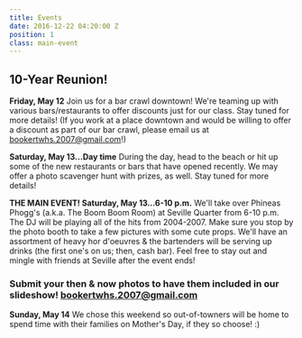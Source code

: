 ```yaml
---
title: Events
date: 2016-12-22 04:20:00 Z
position: 1
class: main-event
---
```


## 10-Year Reunion!

**Friday, May 12**
Join us for a bar crawl downtown! We're teaming up with various bars/restaurants to offer discounts just for our class. Stay tuned for more details! (If you work at a place downtown and would be willing to offer a discount as part of our bar crawl, please email us at bookertwhs.2007@gmail.com!)

**Saturday, May 13...Day time**
During the day, head to the beach or hit up some of the new restaurants or bars that have opened recently. We may offer a photo scavenger hunt with prizes, as well. Stay tuned for more details!

**THE MAIN EVENT! Saturday, May 13...6-10 p.m.**
We'll take over Phineas Phogg's (a.k.a. The Boom Boom Room) at Seville Quarter from 6-10 p.m. The DJ will be playing all of the hits from 2004-2007. Make sure you stop by the photo booth to take a few pictures with some cute props. We'll have an assortment of heavy hor d'oeuvres & the bartenders will be serving up drinks (the first one's on us; then, cash bar). Feel free to stay out and mingle with friends at Seville after the event ends!

### Submit your then & now photos to have them included in our slideshow! [bookertwhs.2007@gmail.com](bookertwhs.2007@gmail.com)

**Sunday, May 14**
We chose this weekend so out-of-towners will be home to spend time with their families on Mother's Day, if they so choose! :)